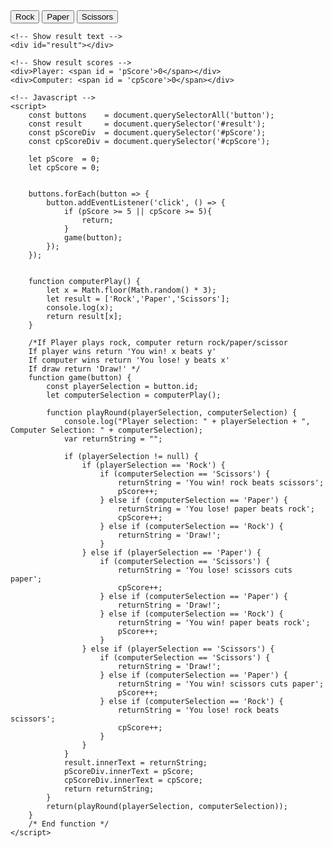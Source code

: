 <!DOCTYPE html>
<head>
	<meta charset="UTF-8">
	<title>game</title>
</head>
<body>
	<button id = 'Rock'>Rock</button>
	<button id = 'Paper'>Paper</button>
	<button id = 'Scissors'>Scissors</button>

	<!-- Show result text -->
	<div id="result"></div>

	<!-- Show result scores -->
	<div>Player: <span id = 'pScore'>0</span></div>
	<div>Computer: <span id = 'cpScore'>0</span></div>

	<!-- Javascript -->
	<script>
		const buttons    = document.querySelectorAll('button');
		const result     = document.querySelector('#result');
		const pScoreDiv  = document.querySelector('#pScore');
		const cpScoreDiv = document.querySelector('#cpScore');

		let pScore  = 0;
		let cpScore = 0;


		buttons.forEach(button => {
			button.addEventListener('click', () => {
				if (pScore >= 5 || cpScore >= 5){
					return;
				}
				game(button);
			});
		});


		function computerPlay() {
			let x = Math.floor(Math.random() * 3);
			let result = ['Rock','Paper','Scissors'];
			console.log(x);
			return result[x];
		}

		/*If Player plays rock, computer return rock/paper/scissor
		If player wins return 'You win! x beats y'
		If computer wins return 'You lose! y beats x'
		If draw return 'Draw!' */
		function game(button) {
			const playerSelection = button.id;
			let computerSelection = computerPlay();

			function playRound(playerSelection, computerSelection) {
				console.log("Player selection: " + playerSelection + ", Computer Selection: " + computerSelection);
				var returnString = "";

				if (playerSelection != null) {
					if (playerSelection == 'Rock') {
						if (computerSelection == 'Scissors') {
							returnString = 'You win! rock beats scissors';
							pScore++;
						} else if (computerSelection == 'Paper') {
							returnString = 'You lose! paper beats rock';
							cpScore++;
						} else if (computerSelection == 'Rock') {
							returnString = 'Draw!';
						}
					} else if (playerSelection == 'Paper') {
						if (computerSelection == 'Scissors') {
							returnString = 'You lose! scissors cuts paper';
							cpScore++;
						} else if (computerSelection == 'Paper') {
							returnString = 'Draw!';
						} else if (computerSelection == 'Rock') {
							returnString = 'You win! paper beats rock';
							pScore++;
						}
					} else if (playerSelection == 'Scissors') {
						if (computerSelection == 'Scissors') {
							returnString = 'Draw!';
						} else if (computerSelection == 'Paper') {
							returnString = 'You win! scissors cuts paper';
							pScore++;
						} else if (computerSelection == 'Rock') {
							returnString = 'You lose! rock beats scissors';
							cpScore++;
						}
					}
				}
				result.innerText = returnString;
				pScoreDiv.innerText = pScore;
				cpScoreDiv.innerText = cpScore;
				return returnString;
			}
			return(playRound(playerSelection, computerSelection));
		}
		/* End function */
	</script>
</body>
</html>
